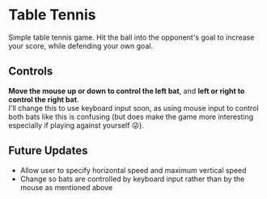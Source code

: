 # Table Tennis
Simple table tennis game. Hit the ball into the opponent's goal to increase your score, while defending your own goal.

## Controls
**Move the mouse up or down to control the left bat**, and **left or right to control the right bat**.  
I'll change this to use keyboard input soon, as using mouse input to control both bats like this is confusing (but does make the game more interesting especially if playing against yourself :stuck_out_tongue_winking_eye:).

## Future Updates
*   Allow user to specify horizontal speed and maximum vertical speed
*   Change so bats are controlled by keyboard input rather than by the mouse as mentioned above
